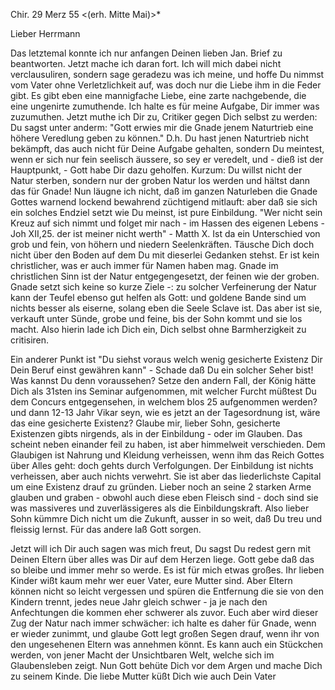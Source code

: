  Chir. 29 Merz 55
 <(erh. Mitte Mai)>*

Lieber Herrmann

Das letztemal konnte ich nur anfangen Deinen lieben Jan. Brief zu beantworten. Jetzt mache ich daran fort. Ich will mich dabei nicht verclausuliren, sondern sage geradezu was ich meine, und hoffe Du nimmst vom Vater ohne Verletzlichkeit auf, was doch nur die Liebe ihm in die Feder gibt. Es gibt eben eine mannigfache Liebe, eine zarte nachgebende, die eine ungenirte zumuthende. Ich halte es für meine Aufgabe, Dir immer was zuzumuthen. Jetzt muthe ich Dir zu, Critiker gegen Dich selbst zu werden: Du sagst unter anderm: "Gott erwies mir die Gnade jenem Naturtrieb eine höhere Veredlung geben zu können." D.h. Du hast jenen Naturtrieb nicht bekämpft, das auch nicht für Deine Aufgabe gehalten, sondern Du meintest, wenn er sich nur fein seelisch äussere, so sey er veredelt, und - dieß ist der Hauptpunkt, - Gott habe Dir dazu geholfen. Kurzum: Du willst nicht der Natur sterben, sondern nur der groben Natur los werden und hältst dann das für Gnade! Nun läugne ich nicht, daß im ganzen Naturleben die Gnade Gottes warnend lockend bewahrend züchtigend mitlauft: aber daß sie sich ein solches Endziel setzt wie Du meinst, ist pure Einbildung. "Wer nicht sein Kreuz auf sich nimmt und folget mir nach - im Hassen des eigenen Lebens - Joh XII,25. der ist meiner nicht werth" - Matth X. Ist da ein Unterschied von grob und fein, von höhern und niedern Seelenkräften. Täusche Dich doch nicht über den Boden auf dem Du mit dieserlei Gedanken stehst. Er ist kein christlicher, was er auch immer für Namen haben mag. Gnade im christlichen Sinn ist der Natur entgegengesetzt, der feinen wie der groben. Gnade setzt sich keine so kurze Ziele -: zu solcher Verfeinerung der Natur kann der Teufel ebenso gut helfen als Gott: und goldene Bande sind um nichts besser als eiserne, solang eben die Seele Sclave ist. Das aber ist sie, verkauft unter Sünde, grobe und feine, bis der Sohn kommt und sie los macht. Also hierin lade ich Dich ein, Dich selbst ohne Barmherzigkeit zu critisiren.

Ein anderer Punkt ist "Du siehst voraus welch wenig gesicherte Existenz Dir Dein Beruf einst gewähren kann" - Schade daß Du ein solcher Seher bist! Was kannst Du denn voraussehen? Setze den andern Fall, der König hätte Dich als 31sten ins Seminar aufgenommen, mit welcher Furcht müßtest Du dem Concurs entgegensehen, in welchem blos 25 aufgenommen werden? und dann 12-13 Jahr Vikar seyn, wie es jetzt an der Tagesordnung ist, wäre das eine gesicherte Existenz? Glaube mir, lieber Sohn, gesicherte Existenzen gibts nirgends, als in der Einbildung - oder im Glauben. Das scheint neben einander feil zu haben, ist aber himmelweit verschieden. Dem Glaubigen ist Nahrung und Kleidung verheissen, wenn ihm das Reich Gottes über Alles geht: doch gehts durch Verfolgungen. Der Einbildung ist nichts verheissen, aber auch nichts verwehrt. Sie ist aber das liederlichste Capital um eine Existenz drauf zu gründen. Lieber noch an seine 2 starken Arme glauben und graben - obwohl auch diese eben Fleisch sind - doch sind sie was massiveres und zuverlässigeres als die Einbildungskraft. Also lieber Sohn kümmre Dich nicht um die Zukunft, ausser in so weit, daß Du treu und fleissig lernst. Für das andere laß Gott sorgen.

Jetzt will ich Dir auch sagen was mich freut, Du sagst Du redest gern mit Deinen Eltern über alles was Dir auf dem Herzen liege. Gott gebe daß das so bleibe und immer mehr so werde. Es ist für mich etwas großes. Ihr lieben Kinder wißt kaum mehr wer euer Vater, eure Mutter sind. Aber Eltern können nicht so leicht vergessen und spüren die Entfernung die sie von den Kindern trennt, jedes neue Jahr gleich schwer - ja je nach den Anfechtungen die kommen eher schwerer als zuvor. Euch aber wird dieser Zug der Natur nach immer schwächer: ich halte es daher für Gnade, wenn er wieder zunimmt, und glaube Gott legt großen Segen drauf, wenn ihr von den ungesehenen Eltern was annehmen könnt. Es kann auch ein Stückchen werden, von jener Macht der Unsichtbaren Welt, welche sich im Glaubensleben zeigt. Nun Gott behüte Dich vor dem Argen und mache Dich zu seinem Kinde.
 Die liebe Mutter küßt Dich wie auch Dein Vater

